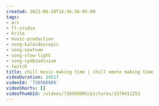```yaml
---
created: 2022-06-28T16:56:56-05:00
tags:
- art
- fl-studio
- krita
- music-production
- song-kaleidoscopic
- song-seafoam
- song-slow-light
- song-symbiodinium
- twitch
title: chill music making time | chill emote making time
videoDuration: 14517
videoId: '726568985'
videoShorts: []
videoThumbId: /videos/726568985/pictures/1578411253
---
```

